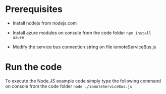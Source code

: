 # Prerequisites

* Install nodejs from nodejs.com

* Install azure modules on console from the code folder
`npm install azure`

* Modify the service bus connection string on file iomoteServiceBus.js

# Run the code
To execute the Node.JS example code simply type the following command on console from the code folder
`node ./iomoteServiceBus.js`